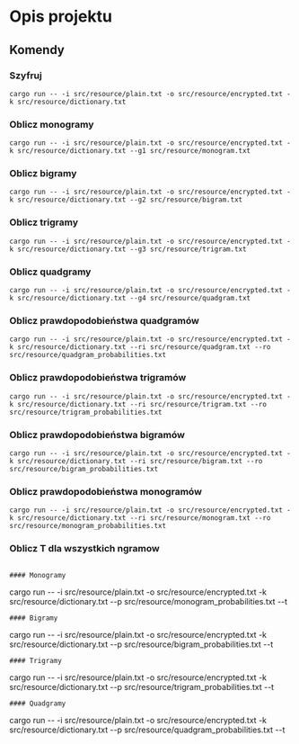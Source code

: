 # Opis projektu
## Komendy



### Szyfruj
```
cargo run -- -i src/resource/plain.txt -o src/resource/encrypted.txt -k src/resource/dictionary.txt
```
### Oblicz monogramy
```
cargo run -- -i src/resource/plain.txt -o src/resource/encrypted.txt -k src/resource/dictionary.txt --g1 src/resource/monogram.txt
```
### Oblicz bigramy
``` 
cargo run -- -i src/resource/plain.txt -o src/resource/encrypted.txt -k src/resource/dictionary.txt --g2 src/resource/bigram.txt
```
### Oblicz trigramy
```
cargo run -- -i src/resource/plain.txt -o src/resource/encrypted.txt -k src/resource/dictionary.txt --g3 src/resource/trigram.txt
```
### Oblicz quadgramy
```
cargo run -- -i src/resource/plain.txt -o src/resource/encrypted.txt -k src/resource/dictionary.txt --g4 src/resource/quadgram.txt
```
### Oblicz prawdopodobieństwa quadgramów
```
cargo run -- -i src/resource/plain.txt -o src/resource/encrypted.txt -k src/resource/dictionary.txt --ri src/resource/quadgram.txt --ro src/resource/quadgram_probabilities.txt
```
### Oblicz prawdopodobieństwa trigramów
```
cargo run -- -i src/resource/plain.txt -o src/resource/encrypted.txt -k src/resource/dictionary.txt --ri src/resource/trigram.txt --ro src/resource/trigram_probabilities.txt
```
### Oblicz prawdopodobieństwa bigramów
```
cargo run -- -i src/resource/plain.txt -o src/resource/encrypted.txt -k src/resource/dictionary.txt --ri src/resource/bigram.txt --ro src/resource/bigram_probabilities.txt
```
### Oblicz prawdopodobieństwa monogramów
```
cargo run -- -i src/resource/plain.txt -o src/resource/encrypted.txt -k src/resource/dictionary.txt --ri src/resource/monogram.txt --ro src/resource/monogram_probabilities.txt
```
### Oblicz T dla wszystkich ngramow
```

#### Monogramy
```
cargo run -- -i src/resource/plain.txt -o src/resource/encrypted.txt -k src/resource/dictionary.txt  --p src/resource/monogram_probabilities.txt --t
```
#### Bigramy
```
cargo run -- -i src/resource/plain.txt -o src/resource/encrypted.txt -k src/resource/dictionary.txt  --p src/resource/bigram_probabilities.txt --t
```
#### Trigramy
```
cargo run -- -i src/resource/plain.txt -o src/resource/encrypted.txt -k src/resource/dictionary.txt  --p src/resource/trigram_probabilities.txt --t
```
#### Quadgramy
```
cargo run -- -i src/resource/plain.txt -o src/resource/encrypted.txt -k src/resource/dictionary.txt  --p src/resource/quadgram_probabilities.txt --t
```



